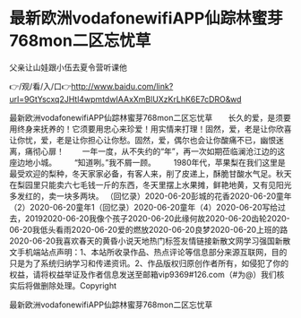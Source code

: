 # 最新欧洲vodafonewifiAPP仙踪林蜜芽768mon二区忘忧草
父亲让山娃跟小伍去夏令营听课他

👉/观/看/入/口👉http://www.baidu.com/link?url=9GtYscxq2JHtl4wpmtdwIAAxXmBlUXzKrLhK6E7cDRO&wd

最新欧洲vodafonewifiAPP仙踪林蜜芽768mon二区忘忧草　　长久的爱，是须要用终身来抚养的！它须要用忠心来珍爱！用实情来打理！固然，爱，老是让你欣喜让你忧，爱，老是让你担心让你愁。固然，爱，偶尔也会让你酸痛不已，幽恨迷离，痛彻心扉！
　　一年一度，从不失约的“年”，再一次如期莅临澜沧江边的这座边地小城。
　　“知道咧。”我不屑一顾。
　　1980年代，苹果梨在我们这里是最受欢迎的梨种，冬天家家必备，有客人来，削了皮递上，酥脆甘酸水气足。秋天在梨园里只能卖六七毛钱一斤的东西，冬天里摆上水果摊，鲜艳地黄，又有见阳光多发红的，卖一块多两块。
（回忆录）2020-06-20彭城的花香2020-06-20童年（2）2020-06-20童年1（回忆录）2020-06-20童年（4）2020-06-20写给过去，20192020-06-20我像个孩子2020-06-20此缘何故2020-06-20齿轮2020-06-20我低头看雨2020-06-20爱的燃放2020-06-20良梦2020-06-20上班的路2020-06-20我喜欢春天的黄昏小说天地热门标签友情链接新散文网学习强国新散文手机端站点声明：1、本站所收录作品、热点评论等信息部分来源互联网，目的只是为了系统归纳学习和传递资讯。2、作品版权归原创作者所有，如侵犯了你的权益，请将权益举证及作者信息发送至邮箱vip9369#126.com（#为@）我们核实后将做删除处理。Copyright

最新欧洲vodafonewifiAPP仙踪林蜜芽768mon二区忘忧草
